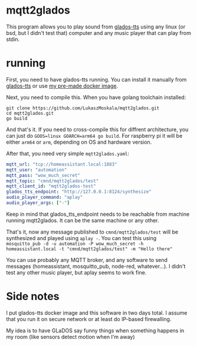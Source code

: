 # mqtt2glados

This program allows you to play sound from [glados-tts](https://github.com/nerdaxic/glados-tts) using any linux (or bsd, but I didn't test that) computer and any music player that can play from stdin.

# running

First, you need to have glados-tts running. You can install it manually from [glados-tts](https://github.com/nerdaxic/glados-tts) or use [my pre-made docker image](https://github.com/LukaszMoskala/glados-tts-dockerfile).

Next, you need to compile this. When you have golang toolchain installed:
```
git clone https://github.com/LukaszMoskala/mqtt2glados.git
cd mqtt2glados.git
go build
```
And that's it. If you need to cross-compile this for diffrent architecture, you can just do `GOOS=linux GOARCH=arm64 go build`. For raspberry pi it will be either `arm64` or `arm`, depending on OS and hardware version.

After that, you need very simple `mqtt2glados.yaml`:
```yaml
mqtt_url: "tcp://homeassistant.local:1883"
mqtt_user: "automation"
mqtt_pass: "wow_much_secret"
mqtt_topic: "cmnd/mqtt2glados/test"
mqtt_client_id: "mqtt2glados-test"
glados_tts_endpoint: "http://127.0.0.1:8124/synthesize"
audio_player_command: "aplay"
audio_player_args: ["-"]
```
Keep in mind that glados_tts_endpoint needs to be reachable from machine running mqtt2glados. It can be the same machine or any other.

That's it, now any message published to `cmnd/mqtt2glados/test` will be synthesized and played using `aplay -`. You can test this using `mosquitto_pub -d -u automation -P wow_much_secret -h homeassistant.local -t "cmnd/mqtt2glados/test" -m "Hello there"`

You can use probably any MQTT broker, and any software to send messages (homeassistant, mosquitto_pub, node-red, whatever...). I didn't test any other music player, but aplay seems to work fine.

# Side notes

I put glados-tts docker image and this software in two days total. I assume that you run it on secure network or at least do IP-based firewalling.

My idea is to have GLaDOS say funny things when something happens in my room (like sensors detect motion when I'm away)

